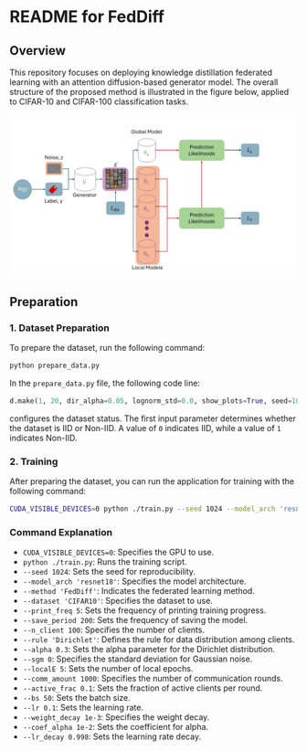 # README for FedDiff

## Overview

This repository focuses on deploying knowledge distillation federated learning with an attention diffusion-based generator model. The overall structure of the proposed method is illustrated in the figure below, applied to CIFAR-10 and CIFAR-100 classification tasks.

![Proposed Method Structure](img/diagram.jpg)
## Preparation

### 1. Dataset Preparation

To prepare the dataset, run the following command:

```bash
python prepare_data.py
```

In the `prepare_data.py` file, the following code line:

```python
d.make(1, 20, dir_alpha=0.05, lognorm_std=0.0, show_plots=True, seed=1024)
```

configures the dataset status. The first input parameter determines whether the dataset is IID or Non-IID. A value of `0` indicates IID, while a value of `1` indicates Non-IID.

### 2. Training

After preparing the dataset, you can run the application for training with the following command:

```bash
CUDA_VISIBLE_DEVICES=0 python ./train.py --seed 1024 --model_arch 'resnet18'  --method 'FedDiff' --dataset 'CIFAR10' --print_freq 5 --save_period 200  --n_client 100 --rule 'Dirichlet' --alpha 0.3 --sgm 0 --localE 5 --comm_amount 1000  --active_frac 0.1 --bs 50 --lr 0.1 --weight_decay 1e-3 --coef_alpha 1e-2 --lr_decay 0.998
```

### Command Explanation

- `CUDA_VISIBLE_DEVICES=0`: Specifies the GPU to use.
- `python ./train.py`: Runs the training script.
- `--seed 1024`: Sets the seed for reproducibility.
- `--model_arch 'resnet18'`: Specifies the model architecture.
- `--method 'FedDiff'`: Indicates the federated learning method.
- `--dataset 'CIFAR10'`: Specifies the dataset to use.
- `--print_freq 5`: Sets the frequency of printing training progress.
- `--save_period 200`: Sets the frequency of saving the model.
- `--n_client 100`: Specifies the number of clients.
- `--rule 'Dirichlet'`: Defines the rule for data distribution among clients.
- `--alpha 0.3`: Sets the alpha parameter for the Dirichlet distribution.
- `--sgm 0`: Specifies the standard deviation for Gaussian noise.
- `--localE 5`: Sets the number of local epochs.
- `--comm_amount 1000`: Specifies the number of communication rounds.
- `--active_frac 0.1`: Sets the fraction of active clients per round.
- `--bs 50`: Sets the batch size.
- `--lr 0.1`: Sets the learning rate.
- `--weight_decay 1e-3`: Specifies the weight decay.
- `--coef_alpha 1e-2`: Sets the coefficient for alpha.
- `--lr_decay 0.998`: Sets the learning rate decay.
